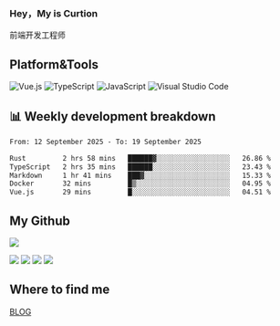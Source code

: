### Hey，My is Curtion
前端开发工程师
## Platform&Tools

![Vue.js](https://img.shields.io/badge/-Vue.js-4FC08D?style=flat-square&logo=Vue.js&logoColor=white)
![TypeScript](https://img.shields.io/badge/-TypeScript-007ACC?style=flat-square&logo=typescript&logoColor=white)
![JavaScript](https://img.shields.io/badge/-JavaScript-F7DF1E?style=flat-square&logo=javascript&logoColor=black)
![Visual Studio Code](https://img.shields.io/badge/-VSCode-007ACC?style=flat-square&logo=Visual-Studio-Code&logoColor=white)

## 📊 Weekly development breakdown

<!--START_SECTION:waka-->

```txt
From: 12 September 2025 - To: 19 September 2025

Rust         2 hrs 58 mins   ██████▓░░░░░░░░░░░░░░░░░░   26.86 %
TypeScript   2 hrs 35 mins   ██████░░░░░░░░░░░░░░░░░░░   23.43 %
Markdown     1 hr 41 mins    ███▓░░░░░░░░░░░░░░░░░░░░░   15.33 %
Docker       32 mins         █▒░░░░░░░░░░░░░░░░░░░░░░░   04.95 %
Vue.js       29 mins         █░░░░░░░░░░░░░░░░░░░░░░░░   04.51 %
```

<!--END_SECTION:waka-->

## My Github

![](http://github-profile-summary-cards.vercel.app/api/cards/profile-details?username=curtion&theme=nord_bright)

![](http://github-profile-summary-cards.vercel.app/api/cards/stats?username=curtion&theme=nord_bright)
![](http://github-profile-summary-cards.vercel.app/api/cards/productive-time?username=curtion&theme=nord_bright&utcOffset=8)
![](http://github-profile-summary-cards.vercel.app/api/cards/repos-per-language?username=curtion&theme=nord_bright)
![](http://github-profile-summary-cards.vercel.app/api/cards/most-commit-language?username=curtion&theme=nord_bright)

## Where to find me

[BLOG](https://blog.3gxk.net)
